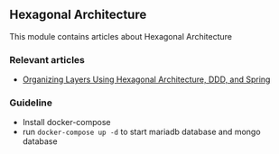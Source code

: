 ## Hexagonal Architecture
This module contains articles about Hexagonal Architecture

### Relevant articles
- [Organizing Layers Using Hexagonal Architecture, DDD, and Spring](https://www.baeldung.com/hexagonal-architecture-ddd-spring)

### Guideline 
- Install docker-compose 
- run `docker-compose up -d` to start mariadb database and mongo database